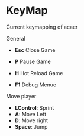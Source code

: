 # KeyMap

Current keymapping of acaer

General
- **Esc**           Close Game
- **P**             Pause Game
- **H**             Hot Reload Game

- **F1**            Debug Menue

Move player
- **LControl**:     Sprint
- **A**:            Move Left
- **D**:            Move right
- **Space**:        Jump